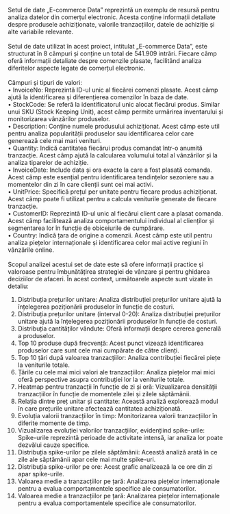 Setul de date „E-commerce Data” reprezintă un exemplu de resursă pentru analiza datelor din comerțul electronic. Acesta conține informații detaliate despre produsele achiziționate, valorile tranzacțiilor, datele de achiziție și alte variabile relevante. <br> <br>
Setul de date utilizat în acest proiect, intitulat „E-commerce Data”, este structurat în 8 câmpuri și conține un total de 541.909 intrări. Fiecare câmp oferă informații detaliate despre comenzile plasate, facilitând analiza diferitelor aspecte legate de comerțul electronic.<br><br>
Câmpuri și tipuri de valori: <br>
•	InvoiceNo: Reprezintă ID-ul unic al fiecărei comenzi plasate. Acest câmp ajută la identificarea și diferențierea comenzilor în baza de date. <br>
•	StockCode:  Se referă la identificatorul unic alocat fiecărui produs. Similar unui SKU (Stock Keeping Unit), acest câmp permite urmărirea inventarului și monitorizarea vânzărilor produselor. <br>
•	Description: Conține numele produsului achiziționat. Acest câmp este util pentru analiza popularității produselor sau identificarea celor care generează cele mai mari venituri. <br>
•	Quantity:  Indică cantitatea fiecărui produs comandat într-o anumită tranzacție. Acest câmp ajută la calcularea volumului total al vânzărilor și la analiza tiparelor de achiziție. <br>
•	InvoiceDate:  Include data și ora exacte la care a fost plasată comanda. Acest câmp este esențial pentru identificarea tendințelor sezoniere sau a momentelor din zi în care clienții sunt cei mai activi. <br>
•	UnitPrice:  Specifică prețul per unitate pentru fiecare produs achiziționat. Acest câmp poate fi utilizat pentru a calcula veniturile generate de fiecare tranzacție. <br>
•	CustomerID:  Reprezintă ID-ul unic al fiecărui client care a plasat comanda. Acest câmp facilitează analiza comportamentului individual al clienților și segmentarea lor în funcție de obiceiurile de cumpărare. <br>
•	Country: Indică țara de origine a comenzii. Acest câmp este util pentru analiza piețelor internaționale și identificarea celor mai active regiuni în vânzările online. <br><br>
Scopul analizei acestui set de date este să ofere informații practice și valoroase pentru îmbunătățirea strategiei de vânzare și pentru ghidarea deciziilor de afaceri. În acest context, următoarele aspecte sunt vizate în detaliu:<br>
1.	Distribuția prețurilor unitare: Analiza distribuției prețurilor unitare ajută la înțelegerea poziționării produselor în funcție de costuri. <br>
2.	Distribuția prețurilor unitare (interval 0-20): Analiza distribuției prețurilor unitare ajută la înțelegerea poziționării produselor în funcție de costuri. <br>
3.	Distribuția cantităților vândute: Oferă informații despre cererea generală a produselor. <br>
4.	Top 10 produse după frecvență:  Acest punct vizează identificarea produselor care sunt cele mai cumpărate de către clienți. <br>
5.	Top 10 țări după valoarea tranzacțiilor:  Analiza contribuției fiecărei piețe la veniturile totale. <br>
6.	Țările cu cele mai mici valori ale tranzacțiilor:  Analiza piețelor mai mici oferă perspective asupra contribuției lor la veniturile totale. <br>
7.	Heatmap pentru tranzacții în funcție de zi și oră:  Vizualizarea densității tranzacțiilor în funcție de momentele zilei și zilele săptămânii. <br>
8.	Relația dintre preț unitar și cantitate: Această analiză explorează modul în care prețurile unitare afectează cantitatea achiziționată. <br>
9.	Evoluția valorii tranzacțiilor în timp: Monitorizarea valorii tranzacțiilor în diferite momente de timp. <br>
10.	Vizualizarea evoluției valorilor tranzacțiilor, evidențiind spike-urile:  Spike-urile reprezintă perioade de activitate intensă, iar analiza lor poate dezvălui cauze specifice. <br>
11.	Distribuția spike-urilor pe zilele săptămânii: Această analiză arată în ce zile ale săptămânii apar cele mai multe spike-uri. <br>
12.	Distribuția spike-urilor pe ore:  Acest grafic analizează la ce ore din zi apar spike-urile. <br>
13.	Valoarea medie a tranzacțiilor pe țară: Analizarea piețelor internaționale pentru a evalua comportamentele specifice ale consumatorilor. <br>
14.	Valoarea medie a tranzacțiilor pe țară: Analizarea piețelor internaționale pentru a evalua comportamentele specifice ale consumatorilor.
